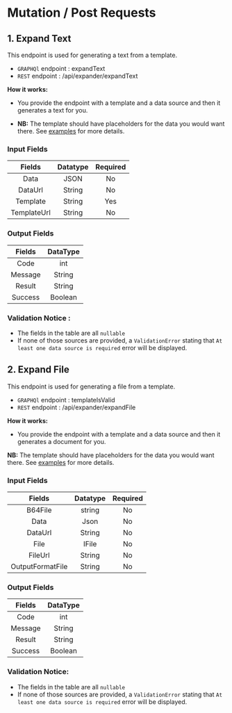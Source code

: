 # Mutation / Post Requests

## 1. Expand Text 

This endpoint is used for generating a text from a template.

- `GRAPHQl` endpoint : expandText
- `REST` endpoint : /api/expander/expandText

**How it works:** 

- You provide the endpoint with a template and a data source and then it generates a text for you.

- **NB:** The template should have placeholders for the data you would want there. See [examples](/guide/example) for more details.

### Input Fields

| Fields | Datatype | Required |
| :---: | :---: | :----: |
|Data| JSON | No |
|DataUrl | String |No|
|Template | String | Yes|
|TemplateUrl|String|No|


### Output Fields


| Fields | DataType | 
|:---: | :---: |
| Code| int |
| Message | String |
| Result | String |
| Success | Boolean |

### Validation Notice :

- The fields in the table are all `nullable` 
- If none of those sources are provided, a `ValidationError` stating that ` At least one data source is required ` error will be displayed.


## 2. Expand File 

This endpoint is used for generating a file from a template.

- `GRAPHQl` endpoint : templateIsValid
- `REST` endpoint : /api/expander/expandFile

**How it works:**

- You provide the endpoint with a template and a data source and then it generates a document for you.

**NB:** The template should have placeholders for the data you would want there. See [examples](/guide/example) for more details.


### Input Fields

| Fields | Datatype | Required |
| :---: | :---: | :----: |
| B64File | string | No |
| Data | Json | No |
| DataUrl | String | No |
| File | IFile | No |
| FileUrl | String | No|
|OutputFormatFile | String | No |


### Output Fields


| Fields | DataType | 
|:---: | :---: |
| Code| int |
| Message | String |
| Result | String |
| Success | Boolean |

### Validation Notice:

- The fields in the table are all `nullable` 
- If none of those sources are provided, a `ValidationError` stating that ` At least one data source is required ` error will be displayed.









